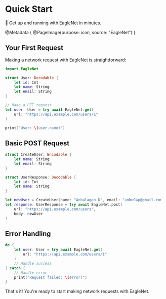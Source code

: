 # Quick Start

🦅 Get up and running with EagleNet in minutes.

@Metadata {
   @PageImage(purpose: icon, source: "EagleNet")
}

## Your First Request

Making a network request with EagleNet is straightforward:

```swift
import EagleNet

struct User: Decodable {
    let id: Int
    let name: String
    let email: String
}

// Make a GET request
let user: User = try await EagleNet.get(
    url: "https://api.example.com/users/1"
)

print("User: \(user.name)")
```

## Basic POST Request

```swift
struct CreateUser: Encodable {
    let name: String
    let email: String
}

struct UserResponse: Decodable {
    let id: Int
    let name: String
}

let newUser = CreateUser(name: "Anbalagan D", email: "anbu94p@gmail.com")
let response: UserResponse = try await EagleNet.post(
    url: "https://api.example.com/users",
    body: newUser
)
```

## Error Handling

```swift
do {
    let user: User = try await EagleNet.get(
        url: "https://api.example.com/users/1"
    )
    // Handle success
} catch {
    // Handle error
    print("Request failed: \(error)")
}
```

That's it! You're ready to start making network requests with EagleNet.
